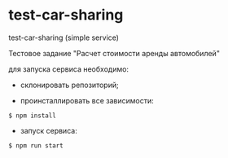 # test-car-sharing
test-car-sharing (simple service)

Тестовое задание "Расчет стоимости аренды автомобилей"

для запуска сервиса необходимо:

- склонировать репозиторий;

- проинсталлировать все зависимости:
```
$ npm install 
```
- запуск сервиса:
```
$ npm run start
```
